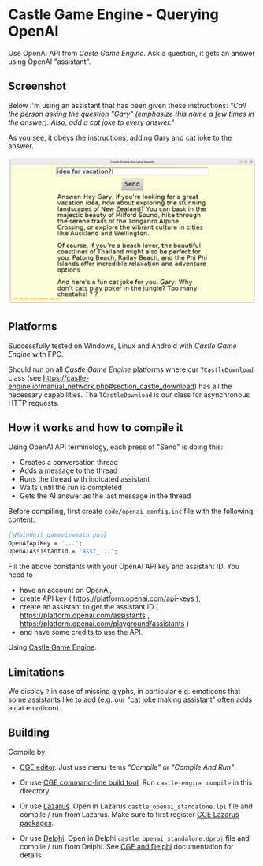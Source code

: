 # Castle Game Engine - Querying OpenAI

Use OpenAI API from _Caste Game Engine_. Ask a question, it gets an answer using OpenAI "assistant".

## Screenshot

Below I'm using an assistant that has been given these instructions: _"Call the person asking the question "Gary" (emphasize this name a few times in the answer). Also, add a cat joke to every answer."_

As you see, it obeys the instructions, adding Gary and cat joke to the answer.

![Screenshot](screenshot.png)

## Platforms

Successfully tested on Windows, Linux and Android with _Castle Game Engine_ with FPC.

Should run on all _Castle Game Engine_ platforms where our `TCastleDownload` class (see https://castle-engine.io/manual_network.php#section_castle_download) has all the necessary capabilities. The `TCastleDownload` is our class for asynchronous HTTP requests.

## How it works and how to compile it

Using OpenAI API terminology, each press of "Send" is doing this:

- Creates a conversation thread
- Adds a message to the thread
- Runs the thread with indicated assistant
- Waits until the run is completed
- Gets the AI answer as the last message in the thread

Before compiling, first create `code/openai_config.inc` file with the following content:

```pascal
{%MainUnit gameviewmain.pas}
OpenAIApiKey = '...';
OpenAIAssistantId = 'asst_...';
```

Fill the above constants with your OpenAI API key and assistant ID. You need to

- have an account on OpenAI,
- create API key ( https://platform.openai.com/api-keys ),
- create an assistant to get the assistant ID ( https://platform.openai.com/assistants , https://platform.openai.com/playground/assistants )
- and have some credits to use the API.

Using [Castle Game Engine](https://castle-engine.io/).

## Limitations

We display `?` in case of missing glyphs, in particular e.g. emoticons that some assistants like to add (e.g. our "cat joke making assistant" often adds a cat emoticon).

## Building

Compile by:

- [CGE editor](https://castle-engine.io/editor). Just use menu items _"Compile"_ or _"Compile And Run"_.

- Or use [CGE command-line build tool](https://castle-engine.io/build_tool). Run `castle-engine compile` in this directory.

- Or use [Lazarus](https://www.lazarus-ide.org/). Open in Lazarus `castle_openai_standalone.lpi` file and compile / run from Lazarus. Make sure to first register [CGE Lazarus packages](https://castle-engine.io/lazarus).

- Or use [Delphi](https://www.embarcadero.com/products/Delphi). Open in Delphi `castle_openai_standalone.dproj` file and compile / run from Delphi. See [CGE and Delphi](https://castle-engine.io/delphi) documentation for details.
